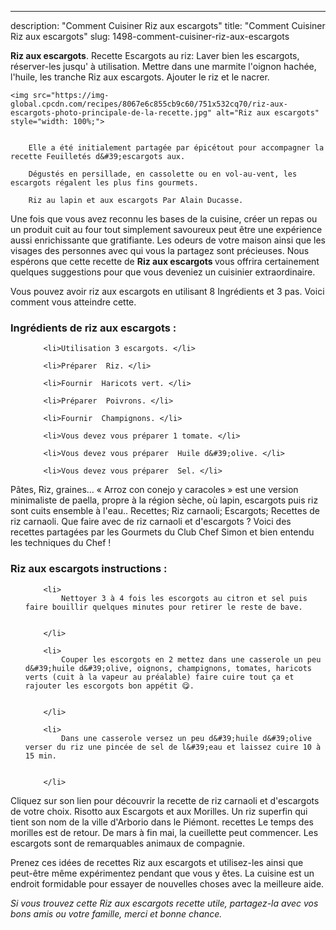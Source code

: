 ---
description: "Comment Cuisiner Riz aux escargots"
title: "Comment Cuisiner Riz aux escargots"
slug: 1498-comment-cuisiner-riz-aux-escargots

<p>
	<strong>Riz aux escargots</strong>. 
	Recette Escargots au riz: Laver bien les escargots, réserver-les jusqu&#39; à utilisation. Mettre dans une marmite l&#39;oignon hachée, l&#39;huile, les tranche Riz aux escargots. Ajouter le riz et le nacrer.
</p>
<p>
	
	<img src="https://img-global.cpcdn.com/recipes/8067e6c855cb9c60/751x532cq70/riz-aux-escargots-photo-principale-de-la-recette.jpg" alt="Riz aux escargots" style="width: 100%;">
	
	
		Elle a été initialement partagée par épicétout pour accompagner la recette Feuilletés d&#39;escargots aux.
	
		Dégustés en persillade, en cassolette ou en vol-au-vent, les escargots régalent les plus fins gourmets.
	
		Riz au lapin et aux escargots Par Alain Ducasse.
	
</p>

Une fois que vous avez reconnu les bases de la cuisine, créer un repas ou un produit cuit au four tout simplement savoureux peut être une expérience aussi enrichissante que gratifiante. Les odeurs de votre maison ainsi que les visages des personnes avec qui vous la partagez sont précieuses. Nous espérons que cette recette de <strong> Riz aux escargots </strong> vous offrira certainement quelques suggestions pour que vous deveniez un cuisinier extraordinaire.

<!--inarticleads1-->

Vous pouvez avoir riz aux escargots en utilisant 8 Ingrédients et 3 pas. Voici comment vous atteindre cette.

<h3>Ingrédients de riz aux escargots :</h3>

<ol>
	
		<li>Utilisation 3 escargots. </li>
	
		<li>Préparer  Riz. </li>
	
		<li>Fournir  Haricots vert. </li>
	
		<li>Préparer  Poivrons. </li>
	
		<li>Fournir  Champignons. </li>
	
		<li>Vous devez vous préparer 1 tomate. </li>
	
		<li>Vous devez vous préparer  Huile d&#39;olive. </li>
	
		<li>Vous devez vous préparer  Sel. </li>
	
</ol>

Pâtes, Riz, graines… « Arroz con conejo y caracoles » est une version minimaliste de paella, propre à la région sèche, où lapin, escargots puis riz sont cuits ensemble à l&#39;eau.. Recettes; Riz carnaoli; Escargots; Recettes de riz carnaoli. Que faire avec de riz carnaoli et d&#39;escargots ? Voici des recettes partagées par les Gourmets du Club Chef Simon et bien entendu les techniques du Chef ! 

<!--inarticleads2-->

<h3>Riz aux escargots instructions :</h3>

<ol>
	
		<li>
			Nettoyer 3 à 4 fois les escorgots au citron et sel puis faire bouillir quelques minutes pour retirer le reste de bave.
			
			
		</li>
	
		<li>
			Couper les escorgots en 2 mettez dans une casserole un peu d&#39;huile d&#39;olive, oignons, champignons, tomates, haricots verts (cuit à la vapeur au préalable) faire cuire tout ça et rajouter les escorgots bon appétit 😋.
			
			
		</li>
	
		<li>
			Dans une casserole versez un peu d&#39;huile d&#39;olive verser du riz une pincée de sel de l&#39;eau et laissez cuire 10 à 15 min.
			
			
		</li>
	
</ol>

Cliquez sur son lien pour découvrir la recette de riz carnaoli et d&#39;escargots de votre choix. Risotto aux Escargots et aux Morilles. Un riz superfin qui tient son nom de la ville d&#39;Arborio dans le Piémont. recettes Le temps des morilles est de retour. De mars à fin mai, la cueillette peut commencer. Les escargots sont de remarquables animaux de compagnie. 

<!--inarticleads1-->

<p>
Prenez ces idées de recettes Riz aux escargots et utilisez-les ainsi que peut-être même expérimentez pendant que vous y êtes. La cuisine est un endroit formidable pour essayer de nouvelles choses avec la meilleure aide.
</p>

<p>
<i>Si vous trouvez cette Riz aux escargots recette utile, partagez-la avec vos bons amis ou votre famille, merci et bonne chance.</i>
</p>
